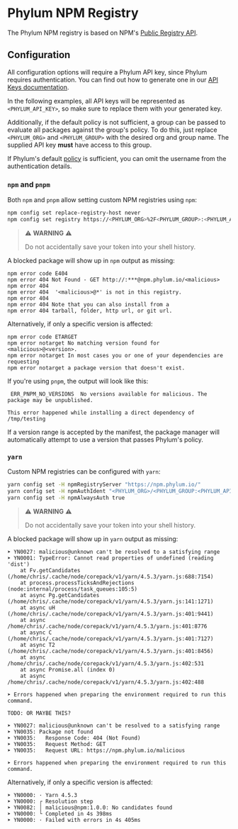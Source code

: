 # Phylum NPM Registry

The Phylum NPM registry is based on NPM's [Public Registry API].

[Public Registry API]: https://github.com/npm/registry/blob/main/docs/REGISTRY-API.md

## Configuration

All configuration options will require a Phylum API key, since Phylum requires
authentication. You can find out how to generate one in our
[API Keys documentation].

In the following examples, all API keys will be represented as
`<PHYLUM_API_KEY>`, so make sure to replace them with your generated key.

Additionally, if the default policy is not sufficient, a group can be passed to
evaluate all packages against the group's policy. To do this, just replace
`<PHYLUM_ORG>` and `<PHYLUM_GROUP>` with the desired org and group name. The
supplied API key **must** have access to this group.

If Phylum's default [policy] is sufficient, you can omit the username from the
authentication details.

[API Keys documentation]: ../knowledge_base/api-keys.md#generate-an-api-key
[policy]: ../knowledge_base/policy.md

### `npm` and `pnpm`

Both `npm` and `pnpm` allow setting custom NPM registries using `npm`:

```sh
npm config set replace-registry-host never
npm config set registry https://<PHYLUM_ORG>%2F<PHYLUM_GROUP>:<PHYLUM_API_KEY>@npm.phylum.io/
```

> ⚠️ **WARNING** ⚠️
>
> Do not accidentally save your token into your shell history.

A blocked package will show up in `npm` output as missing:

```text
npm error code E404
npm error 404 Not Found - GET http://:***@npm.phylum.io/<malicious>
npm error 404
npm error 404  '<malicious>@*' is not in this registry.
npm error 404
npm error 404 Note that you can also install from a
npm error 404 tarball, folder, http url, or git url.
```

Alternatively, if only a specific version is affected:

```text
npm error code ETARGET
npm error notarget No matching version found for <malicious>@<version>.
npm error notarget In most cases you or one of your dependencies are requesting
npm error notarget a package version that doesn't exist.
```

If you're using `pnpm`, the output will look like this:

```text
 ERR_PNPM_NO_VERSIONS  No versions available for malicious. The package may be unpublished.

This error happened while installing a direct dependency of /tmp/testing
```

If a version range is accepted by the manifest, the package manager will
automatically attempt to use a version that passes Phylum's policy.

### `yarn`

Custom NPM registries can be configured with `yarn`:

```sh
yarn config set -H npmRegistryServer "https://npm.phylum.io/"
yarn config set -H npmAuthIdent "<PHYLUM_ORG>/<PHYLUM_GROUP:<PHYLUM_API_KEY>"
yarn config set -H npmAlwaysAuth true
```

> ⚠️ **WARNING** ⚠️
>
> Do not accidentally save your token into your shell history.

A blocked package will show up in `yarn` output as missing:

```text
➤ YN0027: malicious@unknown can't be resolved to a satisfying range
➤ YN0001: TypeError: Cannot read properties of undefined (reading 'dist')
    at Fv.getCandidates (/home/chris/.cache/node/corepack/v1/yarn/4.5.3/yarn.js:688:7154)
    at process.processTicksAndRejections (node:internal/process/task_queues:105:5)
    at async Pg.getCandidates (/home/chris/.cache/node/corepack/v1/yarn/4.5.3/yarn.js:141:1271)
    at async uH (/home/chris/.cache/node/corepack/v1/yarn/4.5.3/yarn.js:401:9441)
    at async /home/chris/.cache/node/corepack/v1/yarn/4.5.3/yarn.js:401:8776
    at async C (/home/chris/.cache/node/corepack/v1/yarn/4.5.3/yarn.js:401:7127)
    at async T2 (/home/chris/.cache/node/corepack/v1/yarn/4.5.3/yarn.js:401:8456)
    at async /home/chris/.cache/node/corepack/v1/yarn/4.5.3/yarn.js:402:531
    at async Promise.all (index 0)
    at async /home/chris/.cache/node/corepack/v1/yarn/4.5.3/yarn.js:402:488

➤ Errors happened when preparing the environment required to run this command.

TODO: OR MAYBE THIS?

➤ YN0027: malicious@unknown can't be resolved to a satisfying range
➤ YN0035: Package not found
➤ YN0035:   Response Code: 404 (Not Found)
➤ YN0035:   Request Method: GET
➤ YN0035:   Request URL: https://npm.phylum.io/malicious

➤ Errors happened when preparing the environment required to run this command.
```

Alternatively, if only a specific version is affected:

```text
➤ YN0000: · Yarn 4.5.3
➤ YN0000: ┌ Resolution step
➤ YN0082: │ malicious@npm:1.0.0: No candidates found
➤ YN0000: └ Completed in 4s 398ms
➤ YN0000: · Failed with errors in 4s 405ms
```
